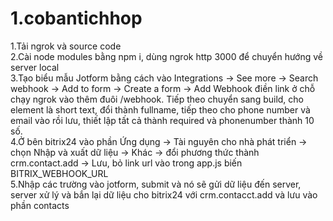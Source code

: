 # 1.cobantichhop

1.Tải ngrok và source code<br/>
2.Cài node modules bằng npm i, dùng ngrok http 3000 để chuyển hướng về server local<br/>
3.Tạo biểu mẫu Jotform bằng cách vào Integrations -> See more -> Search webhook -> Add to form -> Create a form -> Add Webhook điền link ở chỗ chạy ngrok vào thêm đuôi /webhook. Tiếp theo chuyển sang build, cho element là short text, đổi thành fullname, tiếp theo cho phone number và email vào rồi lưu, thiết lập tất cả thành required và phonenumber thành 10 số.<br/>
4.Ở bên bitrix24 vào phần Ứng dụng -> Tài nguyên cho nhà phát triển -> chọn Nhập và xuất dữ liệu -> Khác -> đổi phương thức thành crm.contact.add -> Lưu, bỏ link url vào trong app.js biến BITRIX_WEBHOOK_URL<br/>
5.Nhập các trường vào jotform, submit và nó sẽ gửi dữ liệu đến server, server xử lý và bắn lại dữ liệu cho bitrix24 với crm.contacct.add và lưu vào phần contacts

